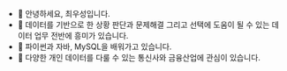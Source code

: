 - 👋 안녕하세요, 최우성입니다.
- 👀 데이터를 기반으로 한 상황 판단과 문제해결 그리고 선택에 도움이 될 수 있는 데이터 업무 전반에 흥미가 있습니다.
- 🌱 파이썬과 자바, MySQL을 배워가고 있습니다.
- 💞️ 다양한 개인 데이터를 다룰 수 있는 통신사와 금융산업에 관심이 있습니다. 

<!---
CheesPopcorn/CheesPopcorn is a ✨ special ✨ repository because its `README.md` (this file) appears on your GitHub profile.
You can click the Preview link to take a look at your changes.
--->
